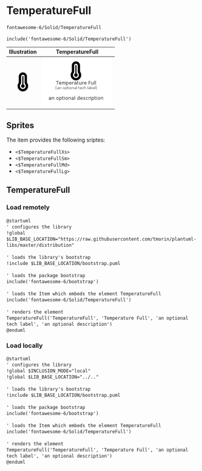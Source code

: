 # TemperatureFull


```text
fontawesome-6/Solid/TemperatureFull
```

```text
include('fontawesome-6/Solid/TemperatureFull')
```



| Illustration | TemperatureFull |
| :---: | :---: |
| ![illustration for Illustration](../../fontawesome-6/Solid/TemperatureFull.png) | ![illustration for TemperatureFull](../../fontawesome-6/Solid/TemperatureFull.Local.png) |



## Sprites
The item provides the following sriptes:

- `<$TemperatureFullXs>`
- `<$TemperatureFullSm>`
- `<$TemperatureFullMd>`
- `<$TemperatureFullLg>`





## TemperatureFull

### Load remotely
```plantuml
@startuml
' configures the library
!global $LIB_BASE_LOCATION="https://raw.githubusercontent.com/tmorin/plantuml-libs/master/distribution"

' loads the library's bootstrap
!include $LIB_BASE_LOCATION/bootstrap.puml

' loads the package bootstrap
include('fontawesome-6/bootstrap')

' loads the Item which embeds the element TemperatureFull
include('fontawesome-6/Solid/TemperatureFull')

' renders the element
TemperatureFull('TemperatureFull', 'Temperature Full', 'an optional tech label', 'an optional description')
@enduml
```

### Load locally
```plantuml
@startuml
' configures the library
!global $INCLUSION_MODE="local"
!global $LIB_BASE_LOCATION="../.."

' loads the library's bootstrap
!include $LIB_BASE_LOCATION/bootstrap.puml

' loads the package bootstrap
include('fontawesome-6/bootstrap')

' loads the Item which embeds the element TemperatureFull
include('fontawesome-6/Solid/TemperatureFull')

' renders the element
TemperatureFull('TemperatureFull', 'Temperature Full', 'an optional tech label', 'an optional description')
@enduml
```


